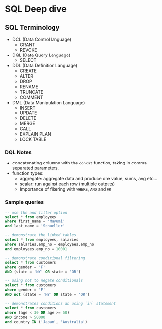 # SQL Deep dive

## SQL Terminology
- DCL (Data Control language)
    - GRANT
    - REVOKE
- DQL (Data Query Language)
    - SELECT
- DDL (Data Definition Language)
    - CREATE
    - ALTER
    - DROP
    - RENAME
    - TRUNCATE
    - COMMENT
- DML (Data Manipulation Language)
    - INSERT
    - UPDATE
    - DELETE
    - MERGE
    - CALL
    - EXPLAIN PLAN
    - LOCK TABLE

### DQL Notes
- concatenating columns with the `concat` function, taking in comma separated parameters.
- function types:
    - aggregate: aggregate data and produce one value, sums, avg etc...
    - scalar: run against each row (multiple outputs)
    - Importance of filtering with `WHERE`, `AND` and `OR`

### Sample queries

```sql
-- use the and filter option
select * from employees
where first_name = 'Mayumi'
and last_name = 'Schueller'
```

```sql
-- demonstrate the linked tables
select * from employees, salaries
where salaries.emp_no = employees.emp_no
and employees.emp_no = 10001
```

```sql
-- demonstrate conditional filtering
select * from customers
where gender = 'F'
AND (state = 'NY' OR state = 'OR')
```

```sql
-- using not to negate conditionals
select * from customers
where gender = 'F'
AND not (state = 'NY' OR state = 'OR')
```

```sql
-- demonstrates conditions an using `in` statement
select * from customers
where (age < 30 OR age >= 50)
AND income > 50000
and country IN ('Japan', 'Australia')
```